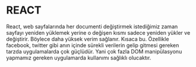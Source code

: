 # REACT
React, web sayfalarında her documenti değiştirmek istediğimiz zaman sayfayı yeniden yüklemek yerine o değişen kısmı sadece yeniden yükler ve değiştirir. Böylece daha yüksek verim sağlanır. Kısaca bu. Özellikle facebook, twitter gibi anın içinde sürekli verilerin gelip gitmesi gereken tarzda uygulamalarda çok güçlüdür. Yani çok fazla DOM manipülasyonu yapmamız gereken uygulamarda kullanımı sağlıklı olucaktır. 